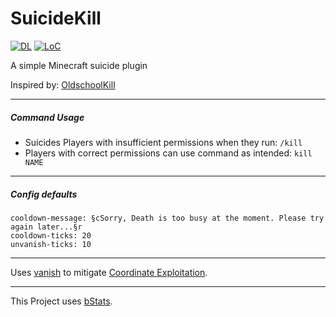 # SuicideKill

[![DL](https://img.shields.io/github/downloads/nothub/SuicideKill/total?label=DL&style=popout-square)](https://github.com/nothub/SuicideKill/releases/latest)
[![LoC](https://img.shields.io/tokei/lines/github/nothub/SuicideKill?label=LoC&style=popout-square)](https://github.com/nothub/SuicideKill)

A simple Minecraft suicide plugin

Inspired by: [OldschoolKill](https://www.spigotmc.org/resources/oldschoolkill.4047)

---

##### Command Usage

* Suicides Players with insufficient permissions when they run: `/kill`
* Players with correct permissions can use command as intended: `kill NAME`

---

##### Config defaults

```
cooldown-message: §cSorry, Death is too busy at the moment. Please try again later...§r
cooldown-ticks: 20
unvanish-ticks: 10
```

---

Uses [vanish](https://hub.spigotmc.org/javadocs/spigot/org/bukkit/entity/Player.html#hidePlayer(org.bukkit.plugin.Plugin,org.bukkit.entity.Player)) to mitigate [Coordinate Exploitation](https://2b2t.miraheze.org/wiki/Coordinate_Exploits#Debug_Exploit/).

---

This Project uses [bStats](https://bstats.org/plugin/bukkit/SuicideKill/11813).
